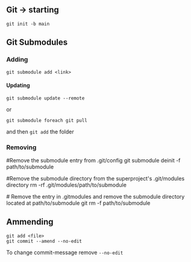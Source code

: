 ## Git -> starting
```
git init -b main
```

## Git Submodules

### Adding
```
git submodule add <link>
```

#### Updating
```
git submodule update --remote
```
or
```
git submodule foreach git pull
```
and then `git add` the folder

### Removing
\#Remove the submodule entry from .git/config
git submodule deinit -f path/to/submodule

\#Remove the submodule directory from the superproject's .git/modules directory
rm -rf .git/modules/path/to/submodule

\# Remove the entry in .gitmodules and remove the submodule directory located at path/to/submodule
git rm -f path/to/submodule

## Ammending
```
git add <file>
git commit --amend --no-edit
```
To change commit-message remove `--no-edit`
